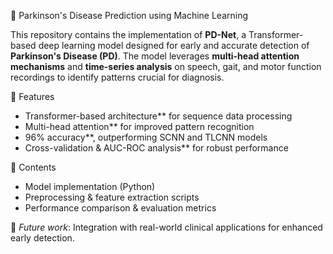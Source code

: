 🧠 Parkinson's Disease Prediction using Machine Learning  

This repository contains the implementation of **PD-Net**, a Transformer-based deep learning model designed for early and accurate detection of **Parkinson's Disease (PD)**. The model leverages **multi-head attention mechanisms** and **time-series analysis** on speech, gait, and motor function recordings to identify patterns crucial for diagnosis.  

🚀 Features  
- Transformer-based architecture** for sequence data processing  
- Multi-head attention** for improved pattern recognition  
- 96% accuracy**, outperforming SCNN and TLCNN models  
- Cross-validation & AUC-ROC analysis** for robust performance  

📂 Contents  
- Model implementation (Python)  
- Preprocessing & feature extraction scripts  
- Performance comparison & evaluation metrics  

🔬 *Future work*: Integration with real-world clinical applications for enhanced early detection.  

